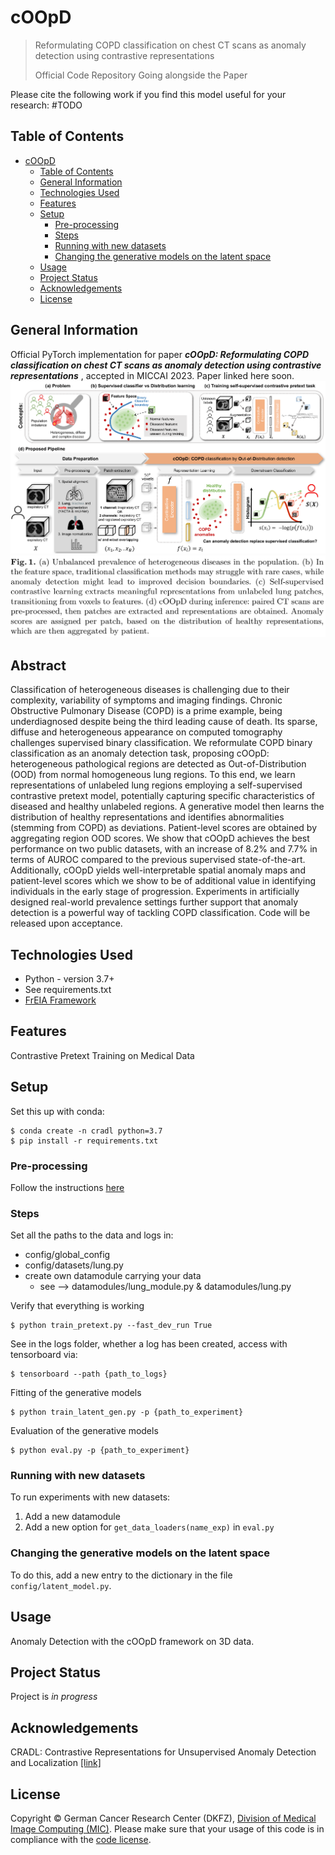 # cOOpD

> Reformulating COPD classification on chest CT scans as anomaly detection using contrastive representations
>
> Official Code Repository Going alongside the Paper

Please cite the following work if you find this model useful for your research:
#TODO

## Table of Contents
- [cOOpD](#cradl)
  - [Table of Contents](#table-of-contents)
  - [General Information](#general-information)
  - [Technologies Used](#technologies-used)
  - [Features](#features)
  - [Setup](#setup)
    - [Pre-processing](#pre-processing)
    - [Steps](#steps)
    - [Running with new datasets](#running-with-new-datasets)
    - [Changing the generative models on the latent space](#changing-the-generative-models-on-the-latent-space)
  - [Usage](#usage)
  - [Project Status](#project-status)
  - [Acknowledgements](#acknowledgements)
  - [License](#license)


## General Information
Official PyTorch implementation for paper **_cOOpD: Reformulating COPD classification on chest CT scans as anomaly detection using contrastive representations_**
, accepted in MICCAI 2023.
Paper linked here soon.
![pipeline.png](pipeline.png)
![pipeline_legend.png](pipeline_legend.png)


## Abstract
Classification of heterogeneous diseases is challenging due to their complexity, variability of symptoms and imaging findings. Chronic
Obstructive Pulmonary Disease (COPD) is a prime example, being underdiagnosed despite being the third leading cause of death. Its sparse,
diffuse and heterogeneous appearance on computed tomography challenges supervised binary classification. We reformulate COPD binary
classification as an anomaly detection task, proposing cOOpD: heterogeneous pathological regions are detected as Out-of-Distribution (OOD)
from normal homogeneous lung regions. To this end, we learn representations of unlabeled lung regions employing a self-supervised contrastive
pretext model, potentially capturing specific characteristics of diseased and healthy unlabeled regions. A generative model then learns the distribution of healthy representations and identifies abnormalities (stemming
from COPD) as deviations. Patient-level scores are obtained by aggregating region OOD scores. We show that cOOpD achieves the best performance on two public datasets, with an increase of 8.2% and 7.7% in
terms of AUROC compared to the previous supervised state-of-the-art.
Additionally, cOOpD yields well-interpretable spatial anomaly maps and
patient-level scores which we show to be of additional value in identifying
individuals in the early stage of progression. Experiments in artificially
designed real-world prevalence settings further support that anomaly detection is a powerful way of tackling COPD classification. Code will be
released upon acceptance.
## Technologies Used
- Python - version 3.7+
- See requirements.txt
- [FrEIA Framework](https://github.com/VLL-HD/FrEIA)


## Features
Contrastive Pretext Training on Medical Data 



## Setup
Set this up with conda:
```
$ conda create -n cradl python=3.7
$ pip install -r requirements.txt
```


### Pre-processing

Follow the instructions [here]([README_preprocessing.md](pre-process%2FREADME_preprocessing.md))

### Steps

Set all the paths to the data and logs in: 
- config/global_config
- config/datasets/lung.py
- create own datamodule carrying your data 
  - see --> datamodules/lung_module.py \& datamodules/lung.py

Verify that everything is working
```
$ python train_pretext.py --fast_dev_run True
```
See in the logs folder, whether a log has been created,
access with tensorboard via:
```
$ tensorboard --path {path_to_logs}
```

Fitting of the generative models
```
$ python train_latent_gen.py -p {path_to_experiment}
```

Evaluation of the generative models
```
$ python eval.py -p {path_to_experiment}
```

### Running with new datasets 
To run experiments with new datasets:
1.  Add a new datamodule
2.  Add a new option for `get_data_loaders(name_exp)` in `eval.py`

### Changing the generative models on the latent space
To do this, add a new entry to the dictionary in the file `config/latent_model.py`.

## Usage
Anomaly Detection with the cOOpD framework on 3D data.


## Project Status
Project is _in progress_


## Acknowledgements
CRADL: Contrastive Representations for Unsupervised Anomaly Detection and Localization [[link]](https://arxiv.org/abs/2301.02126) 

## License 
Copyright © German Cancer Research Center (DKFZ), [Division of Medical Image Computing (MIC)](https://www.dkfz.de/en/mic/index.php). Please make sure that your usage of this code is in compliance with the [code license]([LICENSE](LICENSE)).